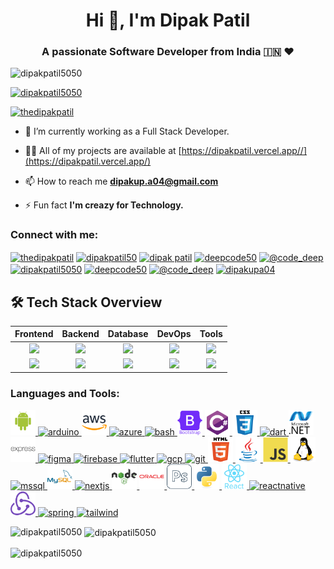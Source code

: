 <h1 align="center">Hi 👋, I'm Dipak Patil</h1>
<h3 align="center">A passionate Software Developer from India 🇮🇳 ❤️</h3>

<p align="left"> <img src="https://komarev.com/ghpvc/?username=dipakpatil5050&label=Profile%20views&color=0e75b6&style=flat" alt="dipakpatil5050" /> </p>

<p align="left"> <a href="https://github.com/ryo-ma/github-profile-trophy"><img src="https://github-profile-trophy.vercel.app/?username=dipakpatil5050" alt="dipakpatil5050" /></a> </p>

<p align="left"> <a href="https://twitter.com/thedipakpatil" target="blank"><img src="https://img.shields.io/twitter/follow/thedipakpatil?logo=twitter&style=for-the-badge" alt="thedipakpatil" /></a> </p>

- 🔭 I’m currently working  as a Full Stack Developer.

- 👨‍💻 All of my projects are available at [https://dipakpatil.vercel.app//](https://dipakpatil.vercel.app/)

- 📫 How to reach me **dipakup.a04@gmail.com**

- ⚡ Fun fact **I'm creazy for Technology.**

<h3 align="left">Connect with me:</h3>
<p align="left">
<a href="https://twitter.com/thedipakpatil" target="blank"><img align="center" src="https://raw.githubusercontent.com/rahuldkjain/github-profile-readme-generator/master/src/images/icons/Social/twitter.svg" alt="thedipakpatil" height="30" width="40" /></a>
<a href="https://linkedin.com/in/dipakpatil50" target="blank"><img align="center" src="https://raw.githubusercontent.com/rahuldkjain/github-profile-readme-generator/master/src/images/icons/Social/linked-in-alt.svg" alt="dipakpatil50" height="30" width="40" /></a>
<a href="https://www.youtube.com/c/dipak patil" target="blank"><img align="center" src="https://raw.githubusercontent.com/rahuldkjain/github-profile-readme-generator/master/src/images/icons/Social/youtube.svg" alt="dipak patil" height="30" width="40" /></a>
<a href="https://www.codechef.com/users/deepcode50" target="blank"><img align="center" src="https://cdn.jsdelivr.net/npm/simple-icons@3.1.0/icons/codechef.svg" alt="deepcode50" height="30" width="40" /></a>
<a href="https://www.hackerrank.com/@code_deep" target="blank"><img align="center" src="https://raw.githubusercontent.com/rahuldkjain/github-profile-readme-generator/master/src/images/icons/Social/hackerrank.svg" alt="@code_deep" height="30" width="40" /></a>
<a href="https://codeforces.com/profile/dipakpatil5050" target="blank"><img align="center" src="https://raw.githubusercontent.com/rahuldkjain/github-profile-readme-generator/master/src/images/icons/Social/codeforces.svg" alt="dipakpatil5050" height="30" width="40" /></a>
<a href="https://www.leetcode.com/deepcode50" target="blank"><img align="center" src="https://raw.githubusercontent.com/rahuldkjain/github-profile-readme-generator/master/src/images/icons/Social/leet-code.svg" alt="deepcode50" height="30" width="40" /></a>
<a href="https://www.hackerearth.com/@code_deep" target="blank"><img align="center" src="https://raw.githubusercontent.com/rahuldkjain/github-profile-readme-generator/master/src/images/icons/Social/hackerearth.svg" alt="@code_deep" height="30" width="40" /></a>
<a href="https://auth.geeksforgeeks.org/user/dipakupa04" target="blank"><img align="center" src="https://raw.githubusercontent.com/rahuldkjain/github-profile-readme-generator/master/src/images/icons/Social/geeks-for-geeks.svg" alt="dipakupa04" height="30" width="40" /></a>
</p>


## 🛠️ Tech Stack Overview  

<div align="center">

| **Frontend** | **Backend** | **Database** | **DevOps** | **Tools** |
|:-----------:|:----------:|:-----------:|:---------:|:--------:|
| <img src="https://img.shields.io/badge/react-%2320232a.svg?style=flat&logo=react&logoColor=%2361DAFB" height="30px"/> | <img src="https://img.shields.io/badge/node.js-6DA55F?style=flat&logo=node.js&logoColor=white" height="30px"/> | <img src="https://img.shields.io/badge/MongoDB-%234ea94b.svg?style=flat&logo=mongodb&logoColor=white" height="30px"/> | <img src="https://img.shields.io/badge/docker-%230db7ed.svg?style=flat&logo=docker&logoColor=white" height="30px"/> | <img src="https://img.shields.io/badge/git-%23F05033.svg?style=flat&logo=git&logoColor=white" height="30px"/> |
| <img src="https://img.shields.io/badge/typescript-%23007ACC.svg?style=flat&logo=typescript&logoColor=white" height="30px"/> | <img src="https://img.shields.io/badge/express.js-%23404d59.svg?style=flat&logo=express&logoColor=%2361DAFB" height="30px"/> | <img src="https://img.shields.io/badge/postgres-%23316192.svg?style=flat&logo=postgresql&logoColor=white" height="30px"/> | <img src="https://img.shields.io/badge/AWS-%23FF9900.svg?style=flat&logo=amazon-aws&logoColor=white" height="30px"/> | <img src="https://img.shields.io/badge/Visual%20Studio%20Code-0078d7.svg?style=flat&logo=visual-studio-code&logoColor=white" height="30px"/> |

</div>





<h3 align="left">Languages and Tools:</h3>
<p align="left"> <a href="https://developer.android.com" target="_blank" rel="noreferrer"> <img src="https://raw.githubusercontent.com/devicons/devicon/master/icons/android/android-original-wordmark.svg" alt="android" width="40" height="40"/> </a> <a href="https://www.arduino.cc/" target="_blank" rel="noreferrer"> <img src="https://cdn.worldvectorlogo.com/logos/arduino-1.svg" alt="arduino" width="40" height="40"/> </a> <a href="https://aws.amazon.com" target="_blank" rel="noreferrer"> <img src="https://raw.githubusercontent.com/devicons/devicon/master/icons/amazonwebservices/amazonwebservices-original-wordmark.svg" alt="aws" width="40" height="40"/> </a> <a href="https://azure.microsoft.com/en-in/" target="_blank" rel="noreferrer"> <img src="https://www.vectorlogo.zone/logos/microsoft_azure/microsoft_azure-icon.svg" alt="azure" width="40" height="40"/> </a> <a href="https://www.gnu.org/software/bash/" target="_blank" rel="noreferrer"> <img src="https://www.vectorlogo.zone/logos/gnu_bash/gnu_bash-icon.svg" alt="bash" width="40" height="40"/> </a> <a href="https://getbootstrap.com" target="_blank" rel="noreferrer"> <img src="https://raw.githubusercontent.com/devicons/devicon/master/icons/bootstrap/bootstrap-plain-wordmark.svg" alt="bootstrap" width="40" height="40"/> </a> <a href="https://www.w3schools.com/cs/" target="_blank" rel="noreferrer"> <img src="https://raw.githubusercontent.com/devicons/devicon/master/icons/csharp/csharp-original.svg" alt="csharp" width="40" height="40"/> </a> <a href="https://www.w3schools.com/css/" target="_blank" rel="noreferrer"> <img src="https://raw.githubusercontent.com/devicons/devicon/master/icons/css3/css3-original-wordmark.svg" alt="css3" width="40" height="40"/> </a> <a href="https://dart.dev" target="_blank" rel="noreferrer"> <img src="https://www.vectorlogo.zone/logos/dartlang/dartlang-icon.svg" alt="dart" width="40" height="40"/> </a> <a href="https://dotnet.microsoft.com/" target="_blank" rel="noreferrer"> <img src="https://raw.githubusercontent.com/devicons/devicon/master/icons/dot-net/dot-net-original-wordmark.svg" alt="dotnet" width="40" height="40"/> </a> <a href="https://expressjs.com" target="_blank" rel="noreferrer"> <img src="https://raw.githubusercontent.com/devicons/devicon/master/icons/express/express-original-wordmark.svg" alt="express" width="40" height="40"/> </a> <a href="https://www.figma.com/" target="_blank" rel="noreferrer"> <img src="https://www.vectorlogo.zone/logos/figma/figma-icon.svg" alt="figma" width="40" height="40"/> </a> <a href="https://firebase.google.com/" target="_blank" rel="noreferrer"> <img src="https://www.vectorlogo.zone/logos/firebase/firebase-icon.svg" alt="firebase" width="40" height="40"/> </a> <a href="https://flutter.dev" target="_blank" rel="noreferrer"> <img src="https://www.vectorlogo.zone/logos/flutterio/flutterio-icon.svg" alt="flutter" width="40" height="40"/> </a> <a href="https://cloud.google.com" target="_blank" rel="noreferrer"> <img src="https://www.vectorlogo.zone/logos/google_cloud/google_cloud-icon.svg" alt="gcp" width="40" height="40"/> </a> <a href="https://git-scm.com/" target="_blank" rel="noreferrer"> <img src="https://www.vectorlogo.zone/logos/git-scm/git-scm-icon.svg" alt="git" width="40" height="40"/> </a> <a href="https://www.w3.org/html/" target="_blank" rel="noreferrer"> <img src="https://raw.githubusercontent.com/devicons/devicon/master/icons/html5/html5-original-wordmark.svg" alt="html5" width="40" height="40"/> </a> <a href="https://www.java.com" target="_blank" rel="noreferrer"> <img src="https://raw.githubusercontent.com/devicons/devicon/master/icons/java/java-original.svg" alt="java" width="40" height="40"/> </a> <a href="https://developer.mozilla.org/en-US/docs/Web/JavaScript" target="_blank" rel="noreferrer"> <img src="https://raw.githubusercontent.com/devicons/devicon/master/icons/javascript/javascript-original.svg" alt="javascript" width="40" height="40"/> </a> <a href="https://www.linux.org/" target="_blank" rel="noreferrer"> <img src="https://raw.githubusercontent.com/devicons/devicon/master/icons/linux/linux-original.svg" alt="linux" width="40" height="40"/> </a> <a href="https://www.microsoft.com/en-us/sql-server" target="_blank" rel="noreferrer"> <img src="https://www.svgrepo.com/show/303229/microsoft-sql-server-logo.svg" alt="mssql" width="40" height="40"/> </a> <a href="https://www.mysql.com/" target="_blank" rel="noreferrer"> <img src="https://raw.githubusercontent.com/devicons/devicon/master/icons/mysql/mysql-original-wordmark.svg" alt="mysql" width="40" height="40"/> </a> <a href="https://nextjs.org/" target="_blank" rel="noreferrer"> <img src="https://cdn.worldvectorlogo.com/logos/nextjs-2.svg" alt="nextjs" width="40" height="40"/> </a> <a href="https://nodejs.org" target="_blank" rel="noreferrer"> <img src="https://raw.githubusercontent.com/devicons/devicon/master/icons/nodejs/nodejs-original-wordmark.svg" alt="nodejs" width="40" height="40"/> </a> <a href="https://www.oracle.com/" target="_blank" rel="noreferrer"> <img src="https://raw.githubusercontent.com/devicons/devicon/master/icons/oracle/oracle-original.svg" alt="oracle" width="40" height="40"/> </a> <a href="https://www.photoshop.com/en" target="_blank" rel="noreferrer"> <img src="https://raw.githubusercontent.com/devicons/devicon/master/icons/photoshop/photoshop-line.svg" alt="photoshop" width="40" height="40"/> </a> <a href="https://www.python.org" target="_blank" rel="noreferrer"> <img src="https://raw.githubusercontent.com/devicons/devicon/master/icons/python/python-original.svg" alt="python" width="40" height="40"/> </a> <a href="https://reactjs.org/" target="_blank" rel="noreferrer"> <img src="https://raw.githubusercontent.com/devicons/devicon/master/icons/react/react-original-wordmark.svg" alt="react" width="40" height="40"/> </a> <a href="https://reactnative.dev/" target="_blank" rel="noreferrer"> <img src="https://reactnative.dev/img/header_logo.svg" alt="reactnative" width="40" height="40"/> </a> <a href="https://redux.js.org" target="_blank" rel="noreferrer"> <img src="https://raw.githubusercontent.com/devicons/devicon/master/icons/redux/redux-original.svg" alt="redux" width="40" height="40"/> </a> <a href="https://spring.io/" target="_blank" rel="noreferrer"> <img src="https://www.vectorlogo.zone/logos/springio/springio-icon.svg" alt="spring" width="40" height="40"/> </a> <a href="https://tailwindcss.com/" target="_blank" rel="noreferrer"> <img src="https://www.vectorlogo.zone/logos/tailwindcss/tailwindcss-icon.svg" alt="tailwind" width="40" height="40"/> </a> </p>

<p><img align="left" src="https://github-readme-stats.vercel.app/api/top-langs?username=dipakpatil5050&show_icons=true&locale=en&layout=compact" alt="dipakpatil5050" /></p>

<p>&nbsp;<img align="center" src="https://github-readme-stats.vercel.app/api?username=dipakpatil5050&show_icons=true&locale=en" alt="dipakpatil5050" /></p>

<p><img align="center" src="https://github-readme-streak-stats.herokuapp.com/?user=dipakpatil5050&" alt="dipakpatil5050" /></p>
